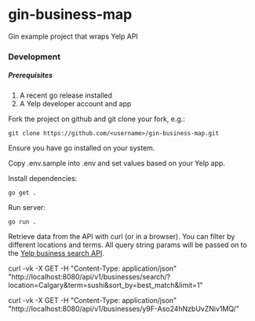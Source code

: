 # gin-business-map

Gin example project that wraps Yelp API

### Development

##### Prerequisites

1. A recent go release installed
2. A Yelp developer account and app

Fork the project on github and git clone your fork, e.g.:

    git clone https://github.com/<username>/gin-business-map.git

Ensure you have go installed on your system.

Copy .env.sample into .env and set values based on your Yelp app.

Install dependencies:

    go get .

Run server:

    go run .

Retrieve data from the API with curl (or in a browser). You can filter by different locations and terms. All query string params will be passed on to the [Yelp business search API](https://docs.developer.yelp.com/reference/v3_business_search).

curl -vk -X GET -H "Content-Type: application/json" "http://localhost:8080/api/v1/businesses/search/?location=Calgary&term=sushi&sort_by=best_match&limit=1"

curl -vk -X GET -H "Content-Type: application/json" "http://localhost:8080/api/v1/businesses/y9F-Aso24hNzbUvZNiv1MQ/"
